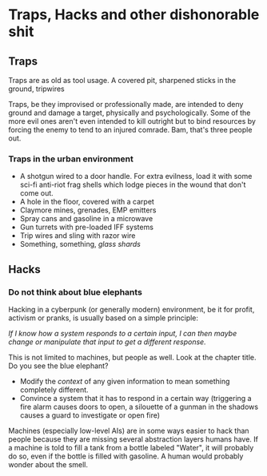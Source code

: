 # Traps, Hacks and other dishonorable shit

## Traps

Traps are as old as tool usage. A covered pit, sharpened sticks in the ground, tripwires

Traps, be they improvised or professionally made, are intended to deny ground and damage a target, physically and psychologically. Some of the more evil ones aren't even intended to kill outright but to bind resources by forcing the enemy to tend to an injured comrade. Bam, that's three people out.

### Traps in the urban environment

* A shotgun wired to a door handle. For extra evilness, load it with some sci-fi anti-riot frag shells which lodge pieces in the wound that don't come out.
* A hole in the floor, covered with a carpet
* Claymore mines, grenades, EMP emitters
* Spray cans and gasoline in a microwave
* Gun turrets with pre-loaded IFF systems
* Trip wires and sling with razor wire
* Something, something, *glass shards*

## Hacks

### Do not think about blue elephants

Hacking in a cyberpunk (or generally modern) environment, be it for profit, activism or pranks, is usually based on a simple principle:

*If I know how a system responds to a certain input, I can then maybe change or manipulate that input to get a different response.*

This is not limited to machines, but people as well. Look at the chapter title. Do you see the blue elephant?

* Modify the *context* of any given information to mean something completely different.
* Convince a system that it has to respond in a certain way (triggering a fire alarm causes doors to open, a silouette of a gunman in the shadows causes a guard to investigate or open fire)

Machines (especially low-level AIs) are in some ways easier to hack than people because they are missing several abstraction layers humans have. If a machine is told to fill a tank from a bottle labeled "Water", it will probably do so, even if the bottle is filled with gasoline. A human would probably wonder about the smell.
